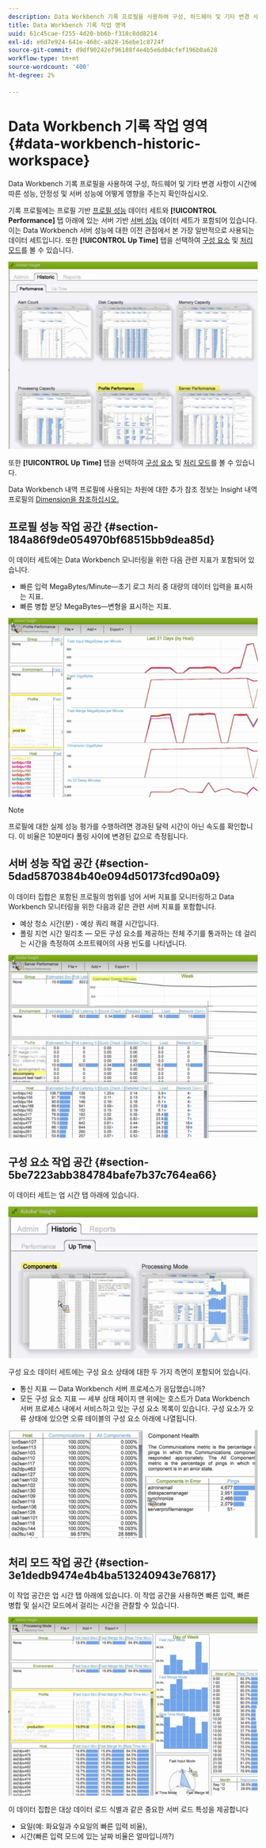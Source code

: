```yaml
---
description: Data Workbench 기록 프로필을 사용하여 구성, 하드웨어 및 기타 변경 사항이 시간에 따른 성능, 안정성 및 서버 성능에 어떻게 영향을 주는지 확인하십시오.
title: Data Workbench 기록 작업 영역
uuid: 61c45cae-f255-4d20-bb6b-f318c8dd8214
exl-id: e6d7e924-641e-468c-a828-16ebe1c8724f
source-git-commit: d9df90242ef96188f4e4b5e6d04cfef196b0a628
workflow-type: tm+mt
source-wordcount: '400'
ht-degree: 2%

---
```


# Data Workbench 기록 작업 영역{#data-workbench-historic-workspace}

Data Workbench 기록 프로필을 사용하여 구성, 하드웨어 및 기타 변경 사항이 시간에 따른 성능, 안정성 및 서버 성능에 어떻게 영향을 주는지 확인하십시오.

기록 프로필에는 프로필 기반 [프로필 성능](../../../home/monitoring-installation/monitoring-profiles/monitoring-historical-using.md#section-184a86f9de054970bf68515bb9dea85d) 데이터 세트와 **[!UICONTROL Performance]** 탭 아래에 있는 서버 기반 [서버 성능](../../../home/monitoring-installation/monitoring-profiles/monitoring-historical-using.md#section-5dad5870384b40e094d50173fcd90a09) 데이터 세트가 포함되어 있습니다. 이는 Data Workbench 서버 성능에 대한 이전 관점에서 본 가장 일반적으로 사용되는 데이터 세트입니다. 또한 **[!UICONTROL Up Time]** 탭을 선택하여 [구성 요소](../../../home/monitoring-installation/monitoring-profiles/monitoring-historical-using.md#section-5be7223abb384784bafe7b37c764ea66) 및 [처리 모드](../../../home/monitoring-installation/monitoring-profiles/monitoring-historical-using.md#section-5be7223abb384784bafe7b37c764ea66)를 볼 수 있습니다.

![](assets/Historic_Performance.png)

또한 **[!UICONTROL Up Time]** 탭을 선택하여 [구성 요소](../../../home/monitoring-installation/monitoring-profiles/monitoring-historical-using.md#section-5be7223abb384784bafe7b37c764ea66) 및 [처리 모드](../../../home/monitoring-installation/monitoring-profiles/monitoring-historical-using.md#section-5be7223abb384784bafe7b37c764ea66)를 볼 수 있습니다.

Data Workbench 내역 프로필에 사용되는 차원에 대한 추가 참조 정보는 Insight 내역 프로필의 [Dimension을 참조하십시오.](../../../home/monitoring-installation/monitoring-appendix/monitoring-historical.md#concept-a42837c9c9274f83ad5bc5a6720f02b0)

## 프로필 성능 작업 공간 {#section-184a86f9de054970bf68515bb9dea85d}

이 데이터 세트에는 Data Workbench 모니터링을 위한 다음 관련 지표가 포함되어 있습니다.

* 빠른 입력 MegaBytes/Minute—초기 로그 처리 중 대량의 데이터 입력을 표시하는 지표.
* 빠른 병합 분당 MegaBytes—변형을 표시하는 지표.

![](assets/Historic_Profile_Performance.png)

>[!NOTE]
>
>프로필에 대한 실제 성능 평가를 수행하려면 경과된 달력 시간이 아닌 속도를 확인합니다. 이 비율은 10분마다 폴링 사이에 변경된 값으로 측정됩니다.

## 서버 성능 작업 공간 {#section-5dad5870384b40e094d50173fcd90a09}

이 데이터 집합은 포함된 프로필의 범위를 넘어 서버 지표를 모니터링하고 Data Workbench 모니터링을 위한 다음과 같은 관련 서버 지표를 포함합니다.

* 예상 청소 시간(분) - 예상 쿼리 해결 시간입니다.
* 폴링 지연 시간 밀리초 — 모든 구성 요소를 제공하는 전체 주기를 통과하는 데 걸리는 시간을 측정하여 소프트웨어의 사용 빈도를 나타냅니다.

![](assets/Historic_Server_Performance.png)

## 구성 요소 작업 공간 {#section-5be7223abb384784bafe7b37c764ea66}

이 데이터 세트는 업 시간 탭 아래에 있습니다.

![](assets/Up_Time.png)

구성 요소 데이터 세트에는 구성 요소 상태에 대한 두 가지 측면이 포함되어 있습니다.

* 통신 지표 — Data Workbench 서버 프로세스가 응답했습니까?
* 모든 구성 요소 지표 — 세부 상태 페이지 맨 위에는 호스트가 Data Workbench 서버 프로세스 내에서 서비스하고 있는 구성 요소 목록이 있습니다. 구성 요소가 오류 상태에 있으면 오류 테이블의 구성 요소 아래에 나열됩니다.

![](assets/Up_Time_components.png)

## 처리 모드 작업 공간 {#section-3e1dedb9474e4b4ba513240943e76817}

이 작업 공간은 업 시간 탭 아래에 있습니다. 이 작업 공간을 사용하면 빠른 입력, 빠른 병합 및 실시간 모드에서 걸리는 시간을 관찰할 수 있습니다.

![](assets/Up_Time_Processing_mode.png)

이 데이터 집합은 대상 데이터 로드 식별과 같은 중요한 서버 로드 특성을 제공합니다

* 요일(예: 화요일과 수요일의 빠른 입력 비율),
* 시간(빠른 입력 모드에 있는 날짜 비율은 얼마입니까?)
